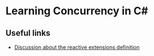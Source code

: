 # Learning Concurrency in C#

## Useful links

- [Discussion about the reactive extensions definition](https://channel9.msdn.com/Shows/Going+Deep/Expert-to-Expert-Brian-Beckman-and-Erik-Meijer-Inside-the-NET-Reactive-Framework-Rx) 